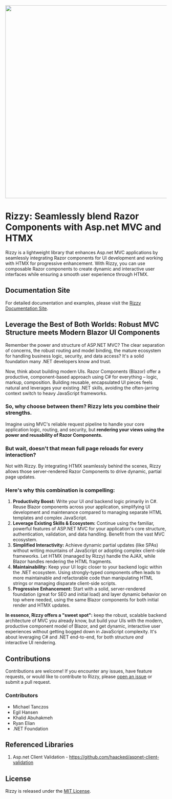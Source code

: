 <img src="https://jalexsocial.github.io/Rizzy/media/rizzy-logo.png?cache=bust3" width="600"/>

# Rizzy: Seamlessly blend Razor Components with Asp.net MVC and HTMX

Rizzy is a lightweight library that enhances Asp.net MVC applications by seamlessly integrating Razor components for UI development and working with HTMX for progressive enhancement. With Rizzy, you can use composable Razor components to create dynamic and interactive user interfaces while ensuring a smooth user experience through HTMX.

## Documentation Site

For detailed documentation and examples, please visit the [Rizzy Documentation Site](https://jalexsocial.github.io/rizzy.docs/).

## Leverage the Best of Both Worlds: Robust MVC Structure meets Modern Blazor UI Components

Remember the power and structure of ASP.NET MVC? The clear separation of concerns, the robust routing and model binding, the mature ecosystem for handling business logic, security, and data access? It's a solid foundation many .NET developers know and trust.

Now, think about building modern UIs. Razor Components (Blazor) offer a productive, component-based approach using C# for everything – logic, markup, composition. Building reusable, encapsulated UI pieces feels natural and leverages your existing .NET skills, avoiding the often-jarring context switch to heavy JavaScript frameworks.

### **So, why choose between them? Rizzy lets you combine their strengths.**

Imagine using MVC's reliable request pipeline to handle your core application logic, routing, and security, but **rendering your views using the power and reusability of Razor Components.**

### **But wait, doesn't that mean full page reloads for every interaction?** 

Not with Rizzy. By integrating HTMX seamlessly behind the scenes, Rizzy allows those server-rendered Razor Components to drive dynamic, partial page updates.

### **Here's why this combination is compelling:**

1.  **Productivity Boost:** Write your UI *and* backend logic primarily in C#. Reuse Blazor components across your application, simplifying UI development and maintenance compared to managing separate HTML templates and complex JavaScript.
2.  **Leverage Existing Skills & Ecosystem:** Continue using the familiar, powerful features of ASP.NET MVC for your application's core structure, authentication, validation, and data handling. Benefit from the vast MVC ecosystem.
3.  **Simplified Interactivity:** Achieve dynamic partial updates (like SPAs) without writing mountains of JavaScript or adopting complex client-side frameworks. Let HTMX (managed by Rizzy) handle the AJAX, while Blazor handles rendering the HTML fragments.
4.  **Maintainability:** Keep your UI logic closer to your backend logic within the .NET ecosystem. Using strongly-typed components often leads to more maintainable and refactorable code than manipulating HTML strings or managing disparate client-side scripts.
5.  **Progressive Enhancement:** Start with a solid, server-rendered foundation (great for SEO and initial load) and layer dynamic behavior on top where needed, using the same Blazor components for both initial render and HTMX updates.

**In essence, Rizzy offers a "sweet spot":** keep the robust, scalable backend architecture of MVC you already know, but build your UIs with the modern, productive component model of Blazor, and get dynamic, interactive user experiences without getting bogged down in JavaScript complexity. It's about leveraging C# and .NET end-to-end, for both structure *and* interactive UI rendering.

## Contributions

Contributions are welcome! If you encounter any issues, have feature requests, or would like to contribute to Rizzy, please [open an issue](https://github.com/jalexsocial/rizzy/issues) or submit a pull request.

### Contributors

- Michael Tanczos
- Egil Hansen
- Khalid Abuhakmeh
- Ryan Elian
- .NET Foundation

## Referenced Libraries

1. Asp.net Client Validation - https://github.com/haacked/aspnet-client-validation


## License

Rizzy is released under the [MIT License](https://opensource.org/licenses/MIT).
